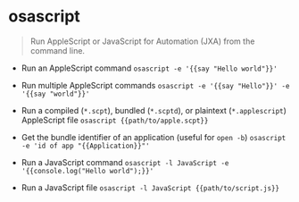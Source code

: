 # osascript
> Run AppleScript or JavaScript for Automation (JXA) from the command line.

- Run an AppleScript command
`osascript -e '{{say "Hello world"}}'`

- Run multiple AppleScript commands
`osascript -e '{{say "Hello"}}' -e '{{say "world"}}'`

- Run a compiled (`*.scpt`), bundled (`*.scptd`), or plaintext (`*.applescript`) AppleScript file
`osascript {{path/to/apple.scpt}}`

- Get the bundle identifier of an application (useful for `open -b`)
`osascript -e 'id of app "{{Application}}"'`

- Run a JavaScript command
`osascript -l JavaScript -e '{{console.log("Hello world");}}'`

- Run a JavaScript file
`osascript -l JavaScript {{path/to/script.js}}`
